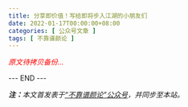 ```yaml
---
title: 分享即价值！写给即将步入江湖的小朋友们
date: 2022-01-17T00:00:00+08:00
categories: [ 公众号文章 ]
tags: [ 不靠谱颜论 ]
---
```


<font color=red><i>原文待拷贝备份...</i></font>

<div class="p-5 text-center">--- END ---</div>

<i><b>注：</b>本文首发表于[“不靠谱颜论”公众号](https://mp.weixin.qq.com/s/rlcJIgLlkT-qLv4dzChpNw)，并同步至本站。</i>
